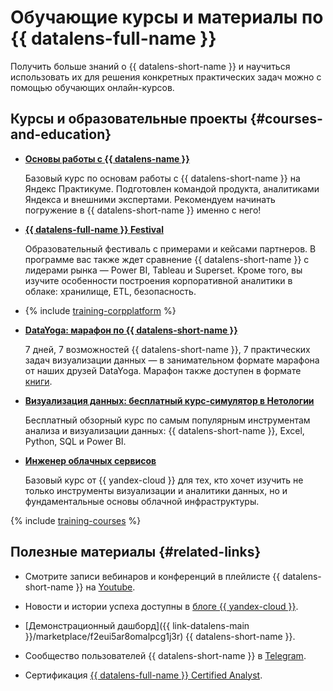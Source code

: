 # Обучающие курсы и материалы по {{ datalens-full-name }}

Получить больше знаний о {{ datalens-short-name }} и научиться использовать их для решения конкретных практических задач можно с помощью обучающих онлайн-курсов.

## Курсы и образовательные проекты {#courses-and-education}


* [**Основы работы с {{ datalens-name }}**](https://yandex.cloud/ru/training/datalens)

   Базовый курс по основам работы с {{ datalens-short-name }} на Яндекс Практикуме. Подготовлен командой продукта, аналитиками Яндекса и внешними экспертами. Рекомендуем начинать погружение в {{ datalens-short-name }} именно с него!

* [**{{ datalens-full-name }} Festival**](https://yandex.cloud/ru/datalens-festival)

   Образовательный фестиваль с примерами и кейсами партнеров. В программе вас также ждет сравнение {{ datalens-short-name }} с лидерами рынка — Power BI, Tableau и Superset. Кроме того, вы изучите особенности построения корпоративной аналитики в облаке: хранилище, ETL, безопасность.

* {% include [training-corpplatform](../_includes/training/training-cdp.md) %}

* [**DataYoga: марафон по {{ datalens-short-name }}**](https://datayoga.ru/datalens)

   7 дней, 7 возможностей {{ datalens-short-name }}, 7 практических задач визуализации данных — в занимательном формате марафона от наших друзей DataYoga. Марафон также доступен в формате [книги](https://datayoga.ru/datalensbook).

* [**Визуализация данных: бесплатный курс-симулятор в Нетологии**](https://netology.ru/programs/osnovy-raboty-s-instrumentami-dlya-analiza-dannyh)

   Бесплатный обзорный курс по самым популярным инструментам анализа и визуализации данных: {{ datalens-short-name }}, Excel, Python, SQL и Power BI.



* [**Инженер облачных сервисов**](https://practicum.yandex.ru/ycloud/)

   Базовый курс от {{ yandex-cloud }} для тех, кто хочет изучить не только инструменты визуализации и аналитики данных, но и фундаментальные основы облачной инфраструктуры.

{% include [training-courses](../_includes/training/training-courses.md) %}


## Полезные материалы {#related-links}



* Смотрите записи вебинаров и конференций в плейлисте {{ datalens-short-name }} на [Youtube](https://www.youtube.com/playlist?list=PL1x4ET76A10b_H4qg7ZjpAcANaLJuZbiz).


* Новости и истории успеха доступны в [блоге {{ yandex-cloud }}](https://yandex.cloud/ru/blog?services=23).

* [Демонстрационный дашборд]({{ link-datalens-main }}/marketplace/f2eui5ar8omalpcg1j3r) {{ datalens-short-name }}.


* Сообщество пользователей {{ datalens-short-name }} в [Telegram](https://t.me/YandexDataLens).

* Сертификация [{{ datalens-full-name }} Certified Analyst](https://yandex.cloud/ru/certification/datalens-analyst).

